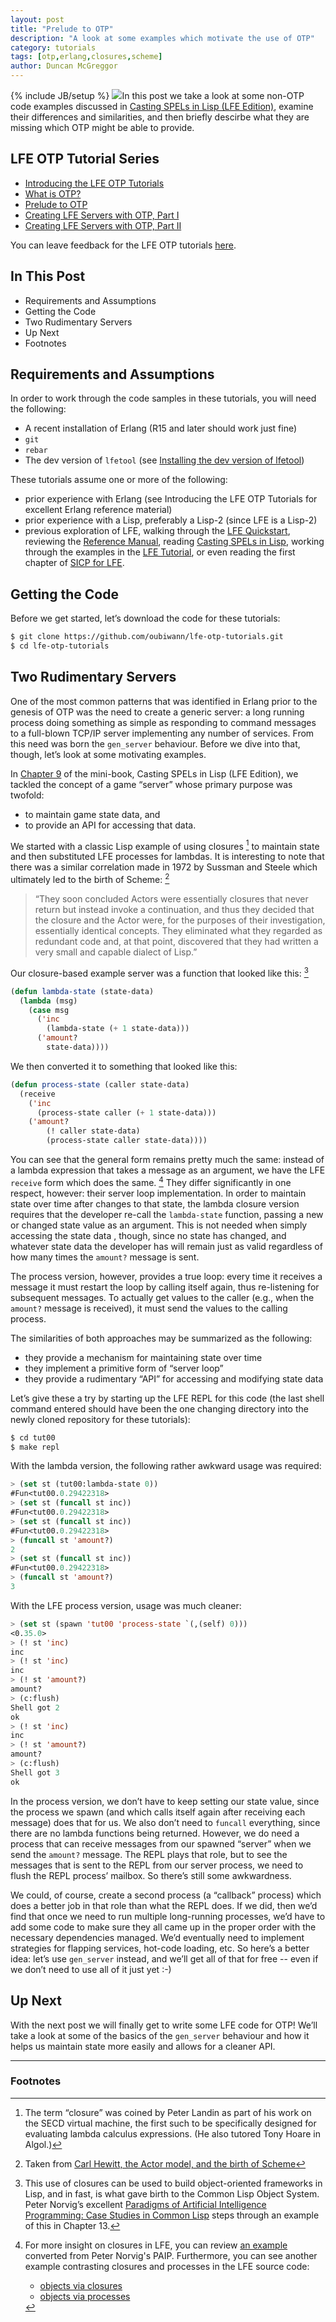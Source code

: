```yaml
---
layout: post
title: "Prelude to OTP"
description: "A look at some examples which motivate the use of OTP"
category: tutorials
tags: [otp,erlang,closures,scheme]
author: Duncan McGreggor
---
```

{% include JB/setup %}
<a href="/assets/images/posts/LFE-signal.jpg"><img class="right thumb" src="/assets/images/posts/LFE-signal.jpg" /></a>In this post we take a look at some non-OTP code examples discussed in [Casting SPELs in Lisp (LFE Edition)](http://lfe.gitbooks.io/casting-spels/), examine their differences and similarities, and then briefly descirbe what they are missing which OTP might be able to provide.

## LFE OTP Tutorial Series

* [Introducing the LFE OTP Tutorials](/tutorials/2015/05/23/1720-new-series-lfe-otp-tutorials/)
* [What is OTP?](/tutorials/2015/05/24/1808-what-is-otp/)
* [Prelude to OTP](/tutorials/2015/05/25/0929-prelude-to-otp/)
* [Creating LFE Servers with OTP, Part I](/tutorials/2015/05/26/1112-creating-servers-with-the-gen_server-behaviour/)
* [Creating LFE Servers with OTP, Part II](/tutorials/2015/05/28/1008-creating-servers-with-the-gen_server-behaviour-ii/)

You can leave feedback for the LFE OTP tutorials
[here](https://github.com/lfe/blog/issues/7).

## In This Post

* Requirements and Assumptions
* Getting the Code
* Two Rudimentary Servers
* Up Next
* Footnotes

## Requirements and Assumptions

In order to work through the code samples in these tutorials, you will need the following:

* A recent installation of Erlang (R15 and later should work just fine)
* ``git``
* ``rebar``
* The dev version of ``lfetool`` (see [Installing the dev version of lfetool](https://github.com/lfe/lfetool/tree/dev-v1#dev-))

These tutorials assume one or more of the following:

* prior experience with Erlang (see Introducing the LFE OTP Tutorials for excellent Erlang reference material)
* prior experience with a Lisp, preferably a Lisp-2 (since LFE is a Lisp-2)
* previous exploration of LFE, walking through the [LFE Quickstart](http://lfe.gitbooks.io/quick-start/), reviewing the [Reference Manual](http://lfe.gitbooks.io/reference-guide/), reading [Casting SPELs in Lisp](http://lfe.gitbooks.io/casting-spels/), working through the examples in the [LFE Tutorial](http://lfe.gitbooks.io/tutorial/), or even reading the first chapter of [SICP for LFE](http://lfe.gitbooks.io/sicp/).

## Getting the Code

Before we get started, let’s download the code for these tutorials:

```bash
$ git clone https://github.com/oubiwann/lfe-otp-tutorials.git
$ cd lfe-otp-tutorials
```

## Two Rudimentary Servers

One of the most common patterns that was identified in Erlang prior to the
genesis of OTP was the need to create a generic server: a long running process
doing something as simple as responding to command messages to a full-blown
TCP/IP server implementing any number of services. From this need was born the
``gen_server`` behaviour. Before we dive into that, though, let’s look at some
motivating examples.

In [Chapter 9](http://lfe.gitbooks.io/casting-spels/content/book/part7/README.html)
of the mini-book, Casting SPELs in Lisp (LFE Edition), we tackled the concept
of a game “server” whose primary purpose was twofold:

* to maintain game state data, and
* to provide an API for accessing that data.

We started with a classic Lisp example of using closures [^1] to maintain state
and then substituted LFE processes for lambdas. It is interesting to note that
there was a similar correlation made in 1972 by Sussman and Steele which
ultimately led to the birth of Scheme: [^2]

<blockquote>
“They soon concluded Actors were essentially closures that never return but
instead invoke a continuation, and thus they decided that the closure and the
Actor were, for the purposes of their investigation, essentially identical
concepts. They eliminated what they regarded as redundant code and, at that
point, discovered that they had written a very small and capable dialect of
Lisp.”
</blockquote>

Our closure-based example server was a function that looked like this: [^3]

```lisp
(defun lambda-state (state-data)
  (lambda (msg)
    (case msg
      ('inc
        (lambda-state (+ 1 state-data)))
      ('amount?
        state-data))))
```

We then converted it to something that looked like this:

```lisp
(defun process-state (caller state-data)
  (receive
    ('inc
      (process-state caller (+ 1 state-data)))
    ('amount?
        (! caller state-data)
        (process-state caller state-data))))
```

You can see that the general form remains pretty much the same: instead of a
lambda expression that takes a message as an argument, we have the LFE
``receive`` form which does the same. [^4] They differ significantly in one
respect, however: their server loop implementation. In order to maintain state
over time after changes to that state, the lambda closure version requires that
the developer re-call the ``lambda-state`` function, passing a new or changed
state value as an argument.  This is not needed when simply accessing the state
data , though, since no state has changed, and whatever state data the
developer has will remain just as valid regardless of how many times the
``amount?`` message is sent.

The process version, however, provides a true loop: every time it receives a
message it must restart the loop by calling itself again, thus re-listening for
subsequent messages. To actually get values to the caller (e.g., when the
``amount?`` message is received), it must send the values to the calling
process.

The similarities of both approaches may be summarized as the following:

* they provide a mechanism for maintaining state over time
* they implement a primitive form of “server loop”
* they provide a rudimentary “API” for accessing and modifying state data

Let’s give these a try by starting up the LFE REPL for this code (the last
shell command entered should have been the one changing directory into the
newly cloned repository for these tutorials):

```bash
$ cd tut00
$ make repl
```

With the lambda version, the following rather awkward usage was required:

```lisp
> (set st (tut00:lambda-state 0))
#Fun<tut00.0.29422318>
> (set st (funcall st inc))
#Fun<tut00.0.29422318>
> (set st (funcall st inc))
#Fun<tut00.0.29422318>
> (funcall st 'amount?)
2
> (set st (funcall st inc))
#Fun<tut00.0.29422318>
> (funcall st 'amount?)
3
```

With the LFE process version, usage was much cleaner:

```lisp
> (set st (spawn 'tut00 'process-state `(,(self) 0)))
<0.35.0>
> (! st 'inc)
inc
> (! st 'inc)
inc
> (! st 'amount?)
amount?
> (c:flush)
Shell got 2
ok
> (! st 'inc)
inc
> (! st 'amount?)
amount?
> (c:flush)
Shell got 3
ok
```

In the process version, we don’t have to keep setting our state value, since
the process we spawn (and which calls itself again after receiving each
message) does that for us. We also don’t need to ``funcall`` everything, since
there are no lambda functions being returned. However, we do need a process
that can receive messages from our spawned “server” when we send the
``amount?`` message. The REPL plays that role, but to see the messages that is
sent to the REPL from our server process, we need to flush the REPL process’
mailbox. So there’s still some awkwardness.

We could, of course, create a second process (a “callback” process) which does
a better job in that role than what the REPL does. If we did, then we’d find
that once we need to run multiple long-running processes, we’d have to add some
code to make sure they all came up in the proper order with the necessary
dependencies managed. We’d eventually need to implement strategies for flapping
services, hot-code loading, etc. So here’s a better idea: let’s use
``gen_server`` instead, and we’ll get all of that for free -- even if we don’t
need to use all of it just yet :-)

## Up Next

With the next post we will finally get to write some LFE code for OTP! We’ll
take a look at some of the basics of the ``gen_server`` behaviour and how it
helps us maintain state more easily and allows for a cleaner API.

----

### Footnotes

[^1]: The term “closure” was coined by Peter Landin as part of his work on the SECD virtual machine, the first such to be specifically designed for evaluating lambda calculus expressions. (He also tutored Tony Hoare in Algol.)

[^2]: Taken from [Carl Hewitt, the Actor model, and the birth of Scheme](http://en.wikipedia.org/wiki/History_of_the_Scheme_programming_language#Carl_Hewitt.2C_the_Actor_model.2C_and_the_birth_of_Scheme)

[^3]: This use of closures can be used to build object-oriented frameworks in Lisp, and in fast, is what gave birth to the Common Lisp Object System. Peter Norvig’s excellent [Paradigms of Artificial Intelligence Programming: Case Studies in Common Lisp](http://smile.amazon.com/dp/1558601910) steps through an example of this in Chapter 13.

[^4]: For more insight on closures in LFE, you can review [an example](https://github.com/rvirding/lfe/blob/develop/examples/internal-state.lfe) converted from Peter Norvig's PAIP. Furthermore, you can see another example contrasting closures and processes in the LFE source code: 

      * [objects via closures](https://github.com/rvirding/lfe/blob/develop/examples/object-via-closure.lfe)
      * [objects via processes](https://github.com/rvirding/lfe/blob/develop/examples/object-via-process.lfe)
